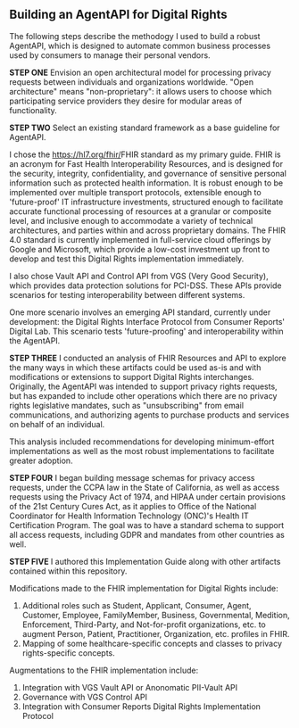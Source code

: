 ## Building an AgentAPI for Digital Rights

The following steps describe the methodogy I used to build a robust AgentAPI, which is designed to automate common business processes used by consumers to manage their personal vendors.

**STEP ONE**
Envision an open architectural model for processing privacy requests between individuals and organizations worldwide. "Open architecture" means "non-proprietary": it allows users to choose which participating service providers they desire for modular areas of functionality.

**STEP TWO**
Select an existing standard framework as a base guideline for AgentAPI.

I chose the <https://hl7.org/fhir/>FHIR standard as my primary guide. FHIR is an acronym for Fast Health Interoperability Resources, and is designed for the security, integrity, confidentiality, and governance of sensitive personal information such as protected health information. It is robust enough to be implemented over multiple transport protocols, extensible enough to 'future-proof' IT infrastructure investments, structured enough to facilitate accurate functional processing of resources at a granular or composite level, and inclusive enough to accommodate a variety of technical architectures, and parties within and across proprietary domains.
The FHIR 4.0 standard is currently implemented in full-service cloud offerings by Google and Microsoft, which provide a low-cost investment up front to develop and test this Digital Rights implementation immediately.

I also chose Vault API and Control API from VGS (Very Good Security), which provides data protection solutions for PCI-DSS. These APIs provide scenarios for testing interoperability between different systems.

One more scenario involves an emerging API standard, currently under development: the Digital Rights Interface Protocol from Consumer Reports' Digital Lab. This scenario tests 'future-proofing' and interoperability within the AgentAPI.

**STEP THREE**
I conducted an analysis of FHIR Resources and API to explore the many ways in which these artifacts could be used as-is and with modifications or extensions to support Digital Rights interchanges. Originally, the AgentAPI was intended to support privacy rights requests, but has expanded to include other operations which there are no privacy rights legislative mandates, such as "unsubscribing" from email communications, and authorizing agents to purchase products and services on behalf of an individual.   

This analysis included recommendations for developing minimum-effort implementations as well as the most robust implementations to facilitate greater adoption.

**STEP FOUR**
I began building message schemas for privacy access requests, under the CCPA law in the State of California, as well as access requests using the Privacy Act of 1974, and HIPAA under certain provisions of the 21st Century
Cures Act, as it applies to Office of the National Coordinator for Health Information Technology (ONC)'s Health IT Certification Program. The goal was to have a standard schema to support all access requests, including GDPR and mandates from other countries as well.

**STEP FIVE**
I authored this Implementation Guide along with other artifacts contained within this repository.

Modifications made to the FHIR implementation for Digital Rights include:
1) Additional roles such as Student, Applicant, Consumer, Agent, Customer, Employee, FamilyMember, Business, Governmental, Medition, Enforcement, Third-Party, and Not-for-profit organizations, etc.
to augment Person, Patient, Practitioner, Organization, etc. profiles in FHIR.
2) Mapping of some healthcare-specific concepts and classes to privacy rights-specific concepts.

Augmentations to the FHIR implementation include:
1) Integration with VGS Vault API or Anonomatic PII-Vault API
2) Governance with VGS Control API
3) Integration with Consumer Reports Digital Rights Implementation Protocol
